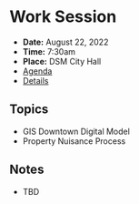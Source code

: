 # Work Session

- **Date:** August 22, 2022
- **Time:** 7:30am
- **Place:** DSM City Hall
- [Agenda](https://councildocs.dsm.city/agendas/2022/20220822CouncilWorkSession.pdf?pdf=Agenda&t=1660870020265)
- [Details](https://www.dsm.city/citycouncil_detail_T60_R2062.php)

## Topics

- GIS Downtown Digital Model
- Property Nuisance Process 

## Notes

- TBD
